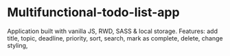# Multifunctional-todo-list-app
Application built with vanilla JS, RWD, SASS &amp; local storage. Features: add title, topic, deadline, priority, sort, search, mark as complete, delete, change styling, 
